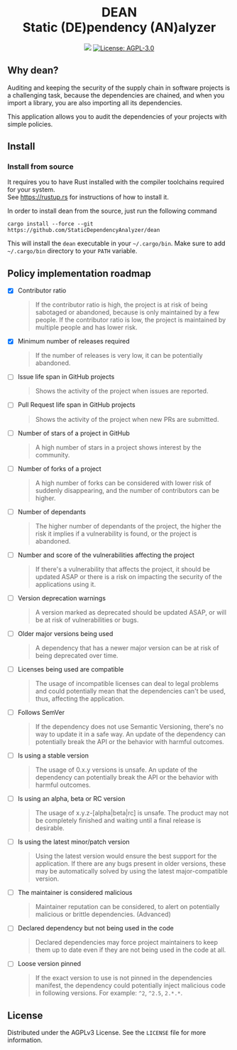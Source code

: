 <h1 align="center" style="border-bottom: none">
    <b>
        DEAN<br>
    </b>
    Static (DE)pendency (AN)alyzer <br>
</h1>

<p align="center">
<a href="https://github.com/StaticDependencyAnalyzer/dean/actions/workflows/ci.yml"><img src=https://github.com/StaticDependencyAnalyzer/dean/actions/workflows/ci.yml/badge.svg?branch=master" /></a>
<a href="https://opensource.org/licenses/AGPL-3.0"><img src="https://img.shields.io/badge/license-AGPL--3.0-blue" alt="License: AGPL-3.0"></a>
</p>

## Why dean?

Auditing and keeping the security of the supply chain in software projects is a challenging task, because the
dependencies are chained, and when you import a library, you are also importing all its dependencies.

This application allows you to audit the dependencies of your projects with simple policies.

## Install

### Install from source

It requires you to have Rust installed with the compiler toolchains required for your system. <br>See https://rustup.rs
for instructions of how to install it.

In order to install dean from the source, just run the following command

```
cargo install --force --git https://github.com/StaticDependencyAnalyzer/dean
```

This will install the `dean` executable in your `~/.cargo/bin`.
Make sure to add `~/.cargo/bin` directory to your `PATH` variable.

## Policy implementation roadmap

- [x] Contributor ratio
  > If the contributor ratio is high, the project is at risk of being sabotaged or abandoned, because is only maintained
  by a few people.
  > If the contributor ratio is low, the project is maintained by multiple people and has lower risk.
- [x] Minimum number of releases required
  > If the number of releases is very low, it can be potentially abandoned.
- [ ] Issue life span in GitHub projects
  > Shows the activity of the project when issues are reported.
- [ ] Pull Request life span in GitHub projects
  > Shows the activity of the project when new PRs are submitted.
- [ ] Number of stars of a project in GitHub
  > A high number of stars in a project shows interest by the community.
- [ ] Number of forks of a project
  > A high number of forks can be considered with lower risk of suddenly disappearing, and the number of contributors
  can be higher.
- [ ] Number of dependants
  > The higher number of dependants of the project, the higher the risk it implies if a vulnerability is found, or the
  project is abandoned.
- [ ] Number and score of the vulnerabilities affecting the project
  > If there's a vulnerability that affects the project, it should be updated ASAP or there is a risk on impacting the
  security of the applications using it.
- [ ] Version deprecation warnings
  > A version marked as deprecated should be updated ASAP, or will be at risk of vulnerabilities or bugs.
- [ ] Older major versions being used
  > A dependency that has a newer major version can be at risk of being deprecated over time.
- [ ] Licenses being used are compatible
  > The usage of incompatible licenses can deal to legal problems and could potentially mean that the dependencies can't
  be used, thus, affecting the application.
- [ ] Follows SemVer
  > If the dependency does not use Semantic Versioning, there's no way to update it in a safe way. An update of the
  dependency can potentially break the API or the behavior with harmful outcomes.
- [ ] Is using a stable version
  > The usage of 0.x.y versions is unsafe. An update of the dependency can potentially break the API or the behavior
  with harmful outcomes.
- [ ] Is using an alpha, beta or RC version
  > The usage of x.y.z-[alpha|beta|rc] is unsafe. The product may not be completely finished and waiting until a final
  release is desirable.
- [ ] Is using the latest minor/patch version
  > Using the latest version would ensure the best support for the application. If there are any bugs present in older
  versions, these may be automatically solved by using the latest major-compatible version.
- [ ] The maintainer is considered malicious
  > Maintainer reputation can be considered, to alert on potentially malicious or brittle dependencies. (Advanced)
- [ ] Declared dependency but not being used in the code
  > Declared dependencies may force project maintainers to keep them up to date even if they are not being used in the
  code at all.
- [ ] Loose version pinned
  > If the exact version to use is not pinned in the dependencies manifest, the dependency could potentially inject
  malicious code in following versions. For example: `^2`, `^2.5`, `2.*.*`.

## License

Distributed under the AGPLv3 License. See the `LICENSE` file for more information.
